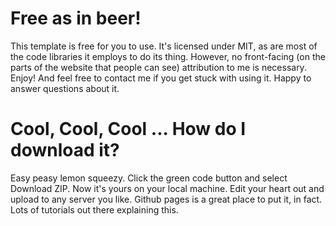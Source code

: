 # Free as in beer!
This template is free for you to use. It's licensed under MIT, as are most of the code libraries it employs to do its thing. However,  no  front-facing (on the parts of the website that people can see) attribution to me is necessary. Enjoy! And feel free to contact me if you get stuck with using it. Happy to answer questions about it.

# Cool, Cool, Cool ... How do I download it?
Easy peasy lemon squeezy. Click the green code button and select Download ZIP. Now it's yours on your local machine. Edit your heart out and upload to any server you like. Github pages is a great place to put it, in fact. Lots of tutorials out there explaining this.
